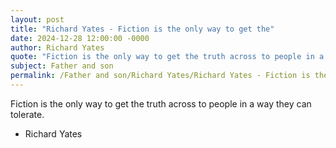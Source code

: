 ```yaml
---
layout: post
title: "Richard Yates - Fiction is the only way to get the"
date: 2024-12-28 12:00:00 -0000
author: Richard Yates
quote: "Fiction is the only way to get the truth across to people in a way they can tolerate."
subject: Father and son
permalink: /Father and son/Richard Yates/Richard Yates - Fiction is the only way to get the
---
```


Fiction is the only way to get the truth across to people in a way they can tolerate.

- Richard Yates
